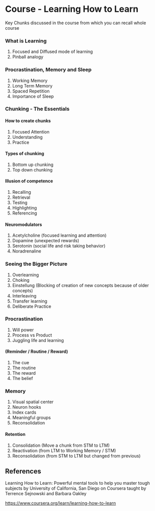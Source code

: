 # Course - Learning How to Learn

Key Chunks discussed in the course from which you can recall whole course

### What is Learning

1. Focused and Diffused mode of learning
2. Pinball analogy

### Procrastination, Memory and Sleep

1. Working Memory
2. Long Term Memory
3. Spaced Repetition
4. Importance of Sleep

### Chunking - The Essentials

#### How to create chunks

1. Focused Attention
2. Understanding
3. Practice

#### Types of chunking

1. Bottom up chunking
2. Top down chunking

#### Illusion of competence

1. Recalling
2. Retrieval
3. Testing
4. Highlighting
5. Referencing

#### Neuromodulators

1. Acetylcholine (focused learning and attention)
2. Dopamine (unexpected rewards)
3. Serotonin (social life and risk taking behavior)
4. Noradrenaline

### Seeing the Bigger Picture

1. Overlearning
2. Choking
3. Einstellung (Blocking of creation of new concepts because of older concepts)
4. Interleaving
5. Transfer learning
6. Deliberate Practice

### Procrastination

1. Will power
2. Process vs Product
3. Juggling life and learning

#### (Reminder / Routine / Reward)

1. The cue
2. The routine
3. The reward
4. The belief

### Memory

1. Visual spatial center
2. Neuron hooks
3. Index cards
4. Meaningful groups
5. Reconsolidation

#### Retention

1. Consolidation (Move a chunk from STM to LTM)
2. Reactivation (from LTM to Working Memory / STM)
3. Reconsolidation (from STM to LTM but changed from previous)

## References

Learning How to Learn: Powerful mental tools to help you master tough subjects by University of California, San Diego on Coursera taught by Terrence Sejnowski and Barbara Oakley

https://www.coursera.org/learn/learning-how-to-learn

